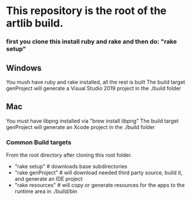 # This repository is the root of the artlib build.
### first you clone this install ruby and rake and then do: "rake setup" 

## Windows

You mush have ruby and rake installed, all the rest is built
The build target genProject will generate a Visual Studio 2019 project in the ./build folder

## Mac

You must have libpng installed via "brew install libpng"
The build target genProject will generate an Xcode project in the ./build folder

### Common Build targets

From the root directory after cloning this root folder.

* "rake setup"  # downloads base subdirectories
* "rake genProject" # will download needed third party source, build it, and generate an IDE project
* "rake resources" # will copy or generate resources for the apps to the runtime area in ./build/bin